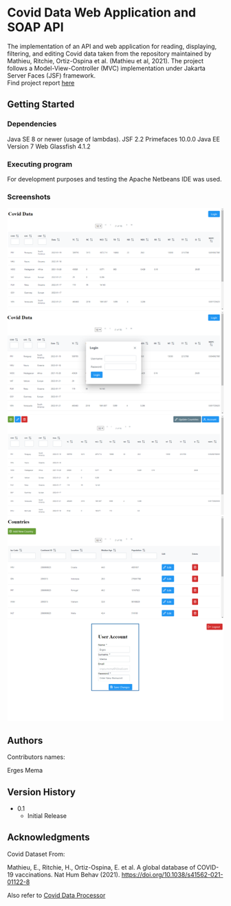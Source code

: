 # Covid Data Web Application and SOAP API

The implementation of an API and web application for reading, displaying, filtering, and editing Covid data taken from the repository maintained by Mathieu, Ritchie, Ortiz-Ospina et al. (Mathieu et al, 2021). The project follows a Model-View-Controller (MVC) implementation under Jakarta Server Faces (JSF) framework. <br />
Find project report [here](https://drive.google.com/file/d/11g_pO8jAKlMfL8W7byl-GIBVfo7C8aDR/view?usp=sharing)

## Getting Started

### Dependencies

Java SE 8 or newer (usage of lambdas).
JSF 2.2
Primefaces 10.0.0
Java EE Version 7 Web
Glassfish 4.1.2

### Executing program

For development purposes and testing the Apache Netbeans IDE was used.

### Screenshots 
![Index](screenshots/index.png "Index")
![Login](screenshots/login.png "Login")
![Profile](screenshots/profile.png "Profile")
![Countries](screenshots/countries.png "Countries")
![Account](screenshots/account.png "Account")

## Authors

Contributors names:

Erges Mema  

## Version History

* 0.1
    * Initial Release


## Acknowledgments

Covid Dataset From:

Mathieu, E., Ritchie, H., Ortiz-Ospina, E. et al. A global database of COVID-19 vaccinations. Nat Hum Behav (2021). https://doi.org/10.1038/s41562-021-01122-8

Also refer to [Covid Data Processor](https://github.com/ergesmema/Covid-Data-Processor)

